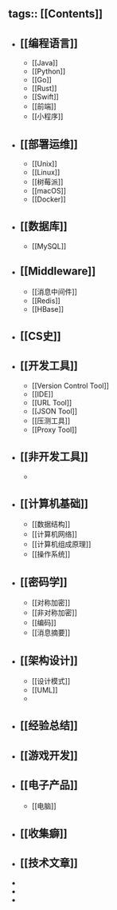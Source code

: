 tags:: [[Contents]]
---

- ## [[编程语言]]
	- [[Java]]
	- [[Python]]
	- [[Go]]
	- [[Rust]]
	- [[Swift]]
	- [[前端]]
	- [[小程序]]
- ## [[部署运维]]
	- [[Unix]]
	- [[Linux]]
	- [[树莓派]]
	- [[macOS]]
	- [[Docker]]
- ## [[数据库]]
	- [[MySQL]]
- ## [[Middleware]]
	- [[消息中间件]]
	- [[Redis]]
	- [[HBase]]
- ## [[CS史]]
- ## [[开发工具]]
	- [[Version Control Tool]]
	- [[IDE]]
	- [[URL Tool]]
	- [[JSON Tool]]
	- [[压测工具]]
	- [[Proxy Tool]]
- ## [[非开发工具]]
	-
- ## [[计算机基础]]
	- [[数据结构]]
	- [[计算机网络]]
	- [[计算机组成原理]]
	- [[操作系统]]
- ## [[密码学]]
	- [[对称加密]]
	- [[非对称加密]]
	- [[编码]]
	- [[消息摘要]]
- ## [[架构设计]]
	- [[设计模式]]
	- [[UML]]
	-
- ## [[经验总结]]
- ## [[游戏开发]]
- ## [[电子产品]]
	- [[电脑]]
- ## [[收集癖]]
- ## [[技术文章]]
-
-
-